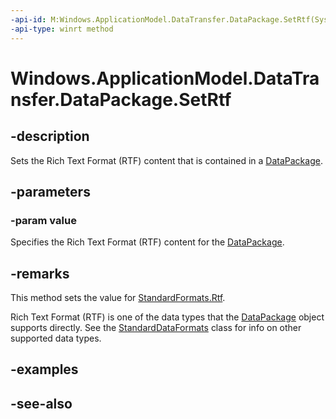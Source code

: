 ----api-id: M:Windows.ApplicationModel.DataTransfer.DataPackage.SetRtf(System.String)
-api-type: winrt method
---<!-- Method syntaxpublic void SetRtf(System.String value)--># Windows.ApplicationModel.DataTransfer.DataPackage.SetRtf## -descriptionSets the Rich Text Format (RTF) content that is contained in a [DataPackage](datapackage.md).## -parameters### -param valueSpecifies the Rich Text Format (RTF) content for the [DataPackage](datapackage.md).## -remarksThis method sets the value for [StandardFormats.Rtf](standarddataformats_rtf.md).Rich Text Format (RTF) is one of the data types that the [DataPackage](datapackage.md) object supports directly. See the [StandardDataFormats](standarddataformats.md) class for info on other supported data types.## -examples## -see-also